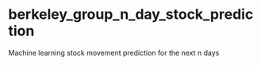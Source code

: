 # berkeley_group_n_day_stock_prediction
Machine learning stock movement prediction for the next n days
